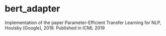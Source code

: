 # bert_adapter
Implementation of the paper Parameter-Efficient Transfer Learning for NLP, Houlsby [Google], 2019. Published in ICML 2019
